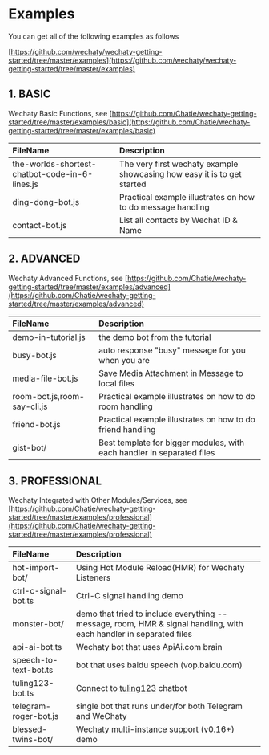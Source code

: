 # Examples

You can get all of the following examples as follows

[https://github.com/wechaty/wechaty-getting-started/tree/master/examples](https://github.com/wechaty/wechaty-getting-started/tree/master/examples)

## 1. BASIC

Wechaty Basic Functions, see [https://github.com/Chatie/wechaty-getting-started/tree/master/examples/basic](https://github.com/Chatie/wechaty-getting-started/tree/master/examples/basic)

| FileName | Description |
| :--- | :--- |
| the-worlds-shortest-chatbot-code-in-6-lines.js | The very first wechaty example showcasing how easy it is to get started |
| ding-dong-bot.js | Practical example illustrates on how to do message handling |
| contact-bot.js | List all contacts by Wechat ID & Name |

## 2. ADVANCED

Wechaty Advanced Functions, see [https://github.com/Chatie/wechaty-getting-started/tree/master/examples/advanced](https://github.com/Chatie/wechaty-getting-started/tree/master/examples/advanced)

| FileName | Description |
| :--- | :--- |
| demo-in-tutorial.js | the demo bot from the tutorial |
| busy-bot.js | auto response "busy" message for you when you are |
| media-file-bot.js | Save Media Attachment in Message to local files |
| room-bot.js,room-say-cli.js | Practical example illustrates on how to do room handling |
| friend-bot.js | Practical example illustrates on how to do friend handling |
| gist-bot/ | Best template for bigger modules, with each handler in separated files |

## 3. PROFESSIONAL

Wechaty Integrated with Other Modules/Services, see [https://github.com/Chatie/wechaty-getting-started/tree/master/examples/professional](https://github.com/Chatie/wechaty-getting-started/tree/master/examples/professional)

| FileName | Description |
| :--- | :--- |
| hot-import-bot/ | Using Hot Module Reload\(HMR\) for Wechaty Listeners |
| ctrl-c-signal-bot.ts | Ctrl-C signal handling demo |
| monster-bot/ | demo that tried to include everything -- message, room, HMR & signal handling, with each handler in separated files |
| api-ai-bot.ts | Wechaty bot that uses ApiAi.com brain |
| speech-to-text-bot.ts | bot that uses baidu speech \(vop.baidu.com\) |
| tuling123-bot.ts | Connect to [tuling123](http://www.tuling123.com/) chatbot |
| telegram-roger-bot.js | single bot that runs under/for both Telegram and WeChaty |
| blessed-twins-bot/ | Wechaty multi-instance support \(v0.16+\) demo |

